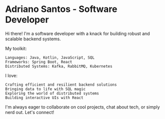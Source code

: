 # Adriano Santos - Software Developer

Hi there!  I'm a software developer with a knack for building robust and scalable backend systems.

My toolkit:

    Languages: Java, Kotlin, JavaScript, SQL
    Frameworks: Spring Boot, React
    Distributed Systems: Kafka, RabbitMQ, Kubernetes

I love:

    Crafting efficient and resilient backend solutions
    Bringing data to life with SQL magic
    Exploring the world of distributed systems
    Building interactive UIs with React
    
I'm always eager to collaborate on cool projects, chat about tech, or simply nerd out. Let's connect!
